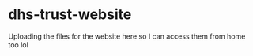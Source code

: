 # dhs-trust-website
Uploading the files for the website here so I can access them from home too lol
